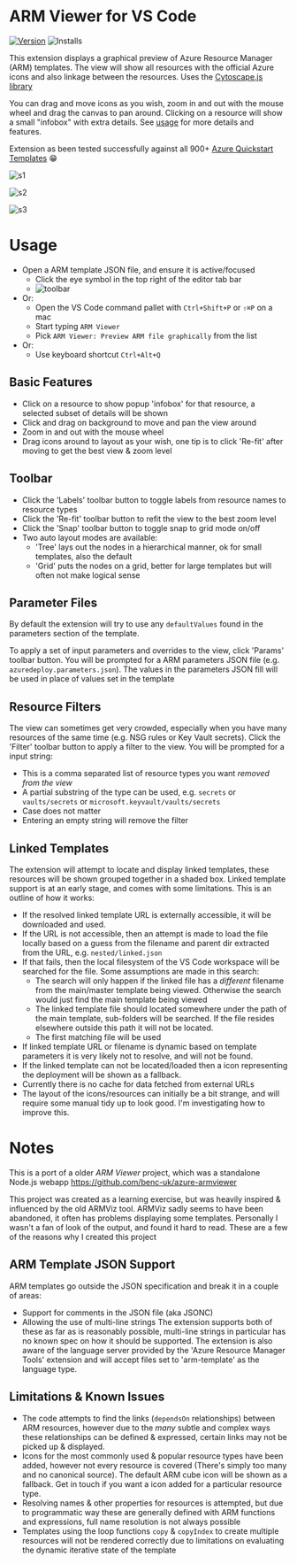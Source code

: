 # ARM Viewer for VS Code
[![Version](https://vsmarketplacebadge.apphb.com/version/bencoleman.armview.svg)](https://marketplace.visualstudio.com/items?itemName=bencoleman.armview) 
![Installs](https://vsmarketplacebadge.apphb.com/installs-short/bencoleman.armview.svg)

This extension displays a graphical preview of Azure Resource Manager (ARM) templates. The view will show all resources with the official Azure icons and also linkage between the resources. Uses the [Cytoscape.js library](http://js.cytoscape.org/)

You can drag and move icons as you wish, zoom in and out with the mouse wheel and drag the canvas to pan around. Clicking on a resource will show a small "infobox" with extra details. See [usage](#Usage) for more details and features.

Extension as been tested successfully against all 900+ [Azure Quickstart Templates](https://github.com/Azure/azure-quickstart-templates) 😁

![s1](assets/readme/screen1.png)

![s2](assets/readme/screen2.png)

![s3](assets/readme/screen3.png)

# Usage
- Open a ARM template JSON file, and ensure it is active/focused
  - Click the eye symbol in the top right of the editor tab bar
  - ![toolbar](assets/readme/icon.png)
- Or:
  - Open the VS Code command pallet with `Ctrl+Shift+P` or `⇧⌘P` on a mac
  - Start typing `ARM Viewer`
  - Pick `ARM Viewer: Preview ARM file graphically` from the list
- Or:
  - Use keyboard shortcut `Ctrl+Alt+Q`

## Basic Features
- Click on a resource to show popup 'infobox' for that resource, a selected subset of details will be shown
- Click and drag on background to move and pan the view around
- Zoom in and out with the mouse wheel
- Drag icons around to layout as your wish, one tip is to click 'Re-fit' after moving to get the best view & zoom level

## Toolbar
- Click the 'Labels' toolbar button to toggle labels from resource names to resource types
- Click the 'Re-fit' toolbar button to refit the view to the best zoom level
- Click the 'Snap' toolbar button to toggle snap to grid mode on/off
- Two auto layout modes are available:
  - 'Tree' lays out the nodes in a hierarchical manner, ok for small templates, also the default
  - 'Grid' puts the nodes on a grid, better for large templates but will often not make logical sense

## Parameter Files
By default the extension will try to use any `defaultValues` found in the parameters section of the template.

To apply a set of input parameters and overrides to the view, click 'Params' toolbar button. You will be prompted for a ARM parameters JSON file (e.g. `azuredeploy.parameters.json`). The values in the parameters JSON fill will be used in place of values set in the template 

## Resource Filters
The view can sometimes get very crowded, especially when you have many resources of the same time (e.g. NSG rules or Key Vault secrets). Click the 'Filter' toolbar button to apply a filter to the view. You will be prompted for a input string:
- This is a comma separated list of resource types you want *removed from the view*
- A partial substring of the type can be used, e.g. `secrets` or `vaults/secrets` or `microsoft.keyvault/vaults/secrets`
- Case does not matter
- Entering an empty string will remove the filter

## Linked Templates
The extension will attempt to locate and display linked templates, these resources will be shown grouped together in a shaded box. Linked template support is at an early stage, and comes with some limitations. This is an outline of how it works:
- If the resolved linked template URL is externally accessible, it will be downloaded and used.
- If the URL is not accessible, then an attempt is made to load the file locally based on a guess from the filename and parent dir extracted from the URL, e.g. `nested/linked.json` 
- If that fails, then the local filesystem of the VS Code workspace will be searched for the file. Some assumptions are made in this search:
  - The search will only happen if the linked file has a *different* filename from the main/master template being viewed. Otherwise the search would just find the main template being viewed
  - The linked template file should located somewhere under the path of the main template, sub-folders will be searched. If the file resides elsewhere outside this path it will not be located.
  - The first matching file will be used
- If linked template URL or filename is dynamic based on template parameters it is very likely not to resolve, and will not be found.
- If the linked template can not be located/loaded then a icon representing the deployment will be shown as a fallback.
- Currently there is no cache for data fetched from external URLs
- The layout of the icons/resources can initially be a bit strange, and will require some manual tidy up to look good. I'm investigating how to improve this.

# Notes
This is a port of a older *ARM Viewer* project, which was a standalone Node.js webapp https://github.com/benc-uk/azure-armviewer

This project was created as a learning exercise, but was heavily inspired & influenced by the old ARMViz tool. ARMViz sadly seems to have been abandoned, it often has problems displaying some templates. Personally I wasn't a fan of look of the output, and found it hard to read. These are a few of the reasons why I created this project

## ARM Template JSON Support
ARM templates go outside the JSON specification and break it in a couple of areas:
- Support for comments in the JSON file (aka JSONC)
- Allowing the use of multi-line strings
The extension supports both of these as far as is reasonably possible, multi-line strings in particular has no known spec on how it should be supported. The extension is also aware of the language server provided by the 'Azure Resource Manager Tools' extension and will accept files set to 'arm-template' as the language type. 


## Limitations & Known Issues 
- The code attempts to find the links (`dependsOn` relationships) between ARM resources, however due to the *many* subtle and complex ways these relationships can be defined & expressed, certain links may not be picked up & displayed.
- Icons for the most commonly used & popular resource types have been added, however not every resource is covered (There's simply too many and no canonical source). The default ARM cube icon will be shown as a fallback. Get in touch if you want a icon added for a particular resource type.
- Resolving names & other properties for resources is attempted, but due to programmatic way these are generally defined with ARM functions and expressions, full name resolution is not always possible
- Templates using the loop functions `copy` & `copyIndex` to create multiple resources will not be rendered correctly due to limitations on evaluating the dynamic iterative state of the template     
